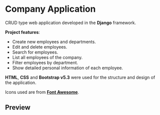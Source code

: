 # Company Application

CRUD type web application developed in the **Django** framework.

**Project features**:

- Create new employees and departments.
- Edit and delete employees.
- Search for employees.
- List all employees of the company.
- Filter employees by department.
- Show detailed personal information of each employee.

**HTML**, **CSS** and **Bootstrap v5.3** were used for the structure and design of the application.

Icons used are from **[Font Awesome](https://fontawesome.com/)**.

## Preview
